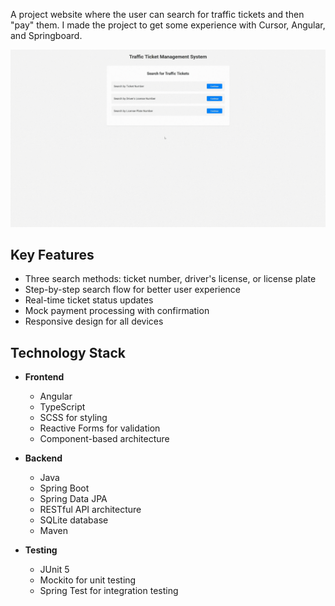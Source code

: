 A project website where the user can search for traffic tickets and then "pay" them. I made the project to get some experience with Cursor, Angular, and Springboard. 

![](traffic-ticket.gif)

## Key Features
- Three search methods: ticket number, driver's license, or license plate
- Step-by-step search flow for better user experience
- Real-time ticket status updates
- Mock payment processing with confirmation
- Responsive design for all devices

## Technology Stack
- **Frontend**
  - Angular 
  - TypeScript
  - SCSS for styling
  - Reactive Forms for validation
  - Component-based architecture

- **Backend**
  - Java
  - Spring Boot
  - Spring Data JPA
  - RESTful API architecture
  - SQLite database
  - Maven

- **Testing**
  - JUnit 5
  - Mockito for unit testing
  - Spring Test for integration testing
